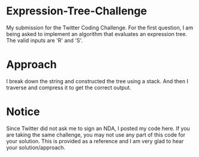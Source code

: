 # Expression-Tree-Challenge
My submission for the Twitter Coding Challenge.
For the first question, I am being asked to implement an algorithm
that evaluates an expression tree. The valid inputs are 'R' and 'S'.
# Approach
I break down the string and constructed the tree using a stack.
And then I traverse and compress it to get the correct output.
# Notice
Since Twitter did not ask me to sign an NDA, I posted my code here.
If you are taking the same challenge, you may not use any part of
this code for your solution. This is provided as a reference and I
am very glad to hear your solution/approach.
